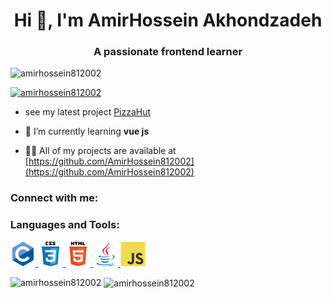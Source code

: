 <h1 align="center">Hi 👋, I'm AmirHossein Akhondzadeh</h1>
<h3 align="center">A passionate frontend learner</h3>

<p align="left"> <img src="https://komarev.com/ghpvc/?username=amirhossein812002&label=Profile%20views&color=0e75b6&style=flat" alt="amirhossein812002" /> </p>

<p align="left"> <a href="https://github.com/ryo-ma/github-profile-trophy"><img src="https://github-profile-trophy.vercel.app/?username=amirhossein812002" alt="amirhossein812002" /></a> </p>

- see my latest project [PizzaHut](https://pizza-hut-amirhossein-azh.netlify.app/)

- 🌱 I’m currently learning **vue js**

- 👨‍💻 All of my projects are available at [https://github.com/AmirHossein812002](https://github.com/AmirHossein812002)

<h3 align="left">Connect with me:</h3>
<p align="left">
</p>

<h3 align="left">Languages and Tools:</h3>
<p align="left"> <a href="https://www.cprogramming.com/" target="_blank" rel="noreferrer"> <img src="https://raw.githubusercontent.com/devicons/devicon/master/icons/c/c-original.svg" alt="c" width="40" height="40"/> </a> <a href="https://www.w3schools.com/css/" target="_blank" rel="noreferrer"> <img src="https://raw.githubusercontent.com/devicons/devicon/master/icons/css3/css3-original-wordmark.svg" alt="css3" width="40" height="40"/> </a> <a href="https://www.w3.org/html/" target="_blank" rel="noreferrer"> <img src="https://raw.githubusercontent.com/devicons/devicon/master/icons/html5/html5-original-wordmark.svg" alt="html5" width="40" height="40"/> </a> <a href="https://www.java.com" target="_blank" rel="noreferrer"> <img src="https://raw.githubusercontent.com/devicons/devicon/master/icons/java/java-original.svg" alt="java" width="40" height="40"/> </a> <a href="https://developer.mozilla.org/en-US/docs/Web/JavaScript" target="_blank" rel="noreferrer"> <img src="https://raw.githubusercontent.com/devicons/devicon/master/icons/javascript/javascript-original.svg" alt="javascript" width="40" height="40"/> </a> </p>

<p><img align="left" src="https://github-readme-stats.vercel.app/api/top-langs?username=amirhossein812002&show_icons=true&locale=en&layout=compact" alt="amirhossein812002" /></p>

<p>&nbsp;<img align="center" src="https://github-readme-stats.vercel.app/api?username=amirhossein812002&show_icons=true&locale=en" alt="amirhossein812002" /></p>
